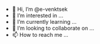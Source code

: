 - 👋 Hi, I’m @e-venktsek
- 👀 I’m interested in ...
- 🌱 I’m currently learning ...
- 💞️ I’m looking to collaborate on ...
- 📫 How to reach me ...

<!---
e-venktsek/e-venktsek is a ✨ special ✨ repository because its `README.md` (this file) appears on your GitHub profile.
You can click the Preview link to take a look at your changes.
--->
